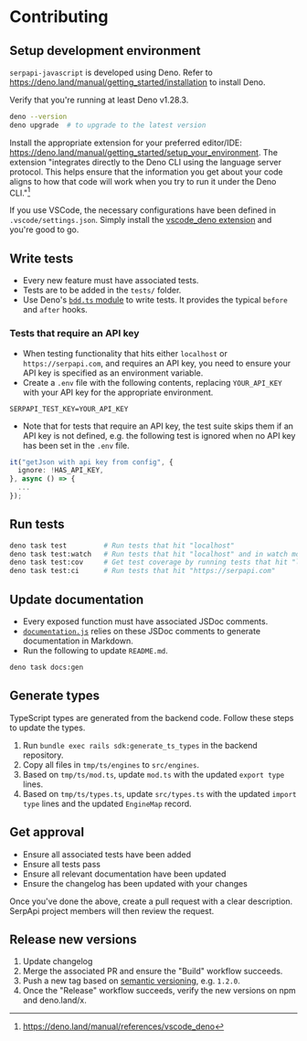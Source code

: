 # Contributing

## Setup development environment

`serpapi-javascript` is developed using Deno. Refer to
https://deno.land/manual/getting_started/installation to install Deno.

Verify that you're running at least Deno v1.28.3.

```bash
deno --version
deno upgrade  # to upgrade to the latest version
```

Install the appropriate extension for your preferred editor/IDE:
https://deno.land/manual/getting_started/setup_your_environment. The extension
"integrates directly to the Deno CLI using the language server protocol. This
helps ensure that the information you get about your code aligns to how that
code will work when you try to run it under the Deno CLI."[^1]

If you use VSCode, the necessary configurations have been defined in
`.vscode/settings.json`. Simply install the
[vscode_deno extension](https://marketplace.visualstudio.com/items?itemName=denoland.vscode-deno)
and you're good to go.

## Write tests

- Every new feature must have associated tests.
- Tests are to be added in the `tests/` folder.
- Use Deno's
  [`bdd.ts` module](https://deno.land/manual/basics/testing/behavior_driven_development)
  to write tests. It provides the typical `before` and `after` hooks.

### Tests that require an API key

- When testing functionality that hits either `localhost` or
  `https://serpapi.com`, and requires an API key, you need to ensure your API
  key is specified as an environment variable.
- Create a `.env` file with the following contents, replacing `YOUR_API_KEY`
  with your API key for the appropriate environment.

```
SERPAPI_TEST_KEY=YOUR_API_KEY
```

- Note that for tests that require an API key, the test suite skips them if an
  API key is not defined, e.g. the following test is ignored when no API key has
  been set in the `.env` file.

```ts
it("getJson with api key from config", {
  ignore: !HAS_API_KEY,
}, async () => {
  ...
});
```

## Run tests

```bash
deno task test         # Run tests that hit "localhost"
deno task test:watch   # Run tests that hit "localhost" and in watch mode: https://deno.land/manual/getting_started/command_line_interface#watch-mode
deno task test:cov     # Get test coverage by running tests that hit "localhost"
deno task test:ci      # Run tests that hit "https://serpapi.com"
```

## Update documentation

- Every exposed function must have associated JSDoc comments.
- [`documentation.js`](https://github.com/documentationjs/documentation) relies
  on these JSDoc comments to generate documentation in Markdown.
- Run the following to update `README.md`.

```bash
deno task docs:gen
```

## Generate types

TypeScript types are generated from the backend code. Follow these steps to
update the types.

1. Run `bundle exec rails sdk:generate_ts_types` in the backend repository.
2. Copy all files in `tmp/ts/engines` to `src/engines`.
3. Based on `tmp/ts/mod.ts`, update `mod.ts` with the updated `export type`
   lines.
4. Based on `tmp/ts/types.ts`, update `src/types.ts` with the updated
   `import type` lines and the updated `EngineMap` record.

## Get approval

- Ensure all associated tests have been added
- Ensure all tests pass
- Ensure all relevant documentation have been updated
- Ensure the changelog has been updated with your changes

Once you've done the above, create a pull request with a clear description.
SerpApi project members will then review the request.

## Release new versions

1. Update changelog
2. Merge the associated PR and ensure the "Build" workflow succeeds.
3. Push a new tag based on [semantic versioning](https://semver.org/), e.g.
   `1.2.0`.
4. Once the "Release" workflow succeeds, verify the new versions on npm and
   deno.land/x.

[^1]: https://deno.land/manual/references/vscode_deno
